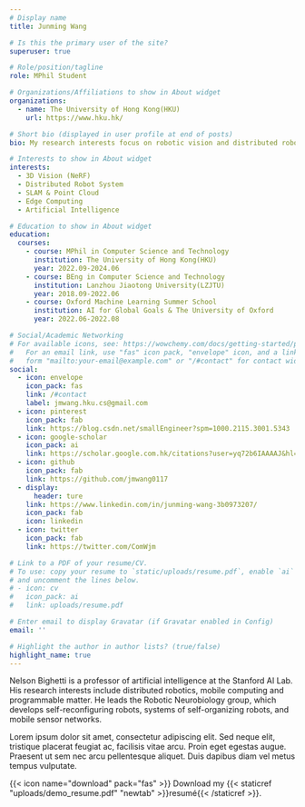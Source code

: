 ```yaml
---
# Display name
title: Junming Wang

# Is this the primary user of the site?
superuser: true

# Role/position/tagline
role: MPhil Student

# Organizations/Affiliations to show in About widget
organizations:
  - name: The University of Hong Kong(HKU)
    url: https://www.hku.hk/

# Short bio (displayed in user profile at end of posts)
bio: My research interests focus on robotic vision and distributed robotic systems.

# Interests to show in About widget
interests:
  - 3D Vision (NeRF)
  - Distributed Robot System
  - SLAM & Point Cloud
  - Edge Computing
  - Artificial Intelligence

# Education to show in About widget
education:
  courses:
    - course: MPhil in Computer Science and Technology
      institution: The University of Hong Kong(HKU)
      year: 2022.09-2024.06
    - course: BEng in Computer Science and Technology
      institution: Lanzhou Jiaotong University(LZJTU)
      year: 2018.09-2022.06
    - course: Oxford Machine Learning Summer School
      institution: AI for Global Goals & The University of Oxford
      year: 2022.06-2022.08

# Social/Academic Networking
# For available icons, see: https://wowchemy.com/docs/getting-started/page-builder/#icons
#   For an email link, use "fas" icon pack, "envelope" icon, and a link in the
#   form "mailto:your-email@example.com" or "/#contact" for contact widget.
social:
  - icon: envelope
    icon_pack: fas
    link: /#contact
    label: jmwang.hku.cs@gmail.com    
  - icon: pinterest
    icon_pack: fab
    link: https://blog.csdn.net/smallEngineer?spm=1000.2115.3001.5343    
  - icon: google-scholar
    icon_pack: ai
    link: https://scholar.google.com.hk/citations?user=yq72b6IAAAAJ&hl=zh-CN    
  - icon: github
    icon_pack: fab
    link: https://github.com/jmwang0117    
  - display:
      header: ture
    link: https://www.linkedin.com/in/junming-wang-3b0973207/
    icon_pack: fab
    icon: linkedin    
  - icon: twitter
    icon_pack: fab
    link: https://twitter.com/ComWjm

# Link to a PDF of your resume/CV.
# To use: copy your resume to `static/uploads/resume.pdf`, enable `ai` icons in `params.toml`,
# and uncomment the lines below.
# - icon: cv
#   icon_pack: ai
#   link: uploads/resume.pdf

# Enter email to display Gravatar (if Gravatar enabled in Config)
email: ''

# Highlight the author in author lists? (true/false)
highlight_name: true
---
```


Nelson Bighetti is a professor of artificial intelligence at the Stanford AI Lab. His research interests include distributed robotics, mobile computing and programmable matter. He leads the Robotic Neurobiology group, which develops self-reconfiguring robots, systems of self-organizing robots, and mobile sensor networks.

Lorem ipsum dolor sit amet, consectetur adipiscing elit. Sed neque elit, tristique placerat feugiat ac, facilisis vitae arcu. Proin eget egestas augue. Praesent ut sem nec arcu pellentesque aliquet. Duis dapibus diam vel metus tempus vulputate.

{{< icon name="download" pack="fas" >}} Download my {{< staticref "uploads/demo_resume.pdf" "newtab" >}}resumé{{< /staticref >}}.
